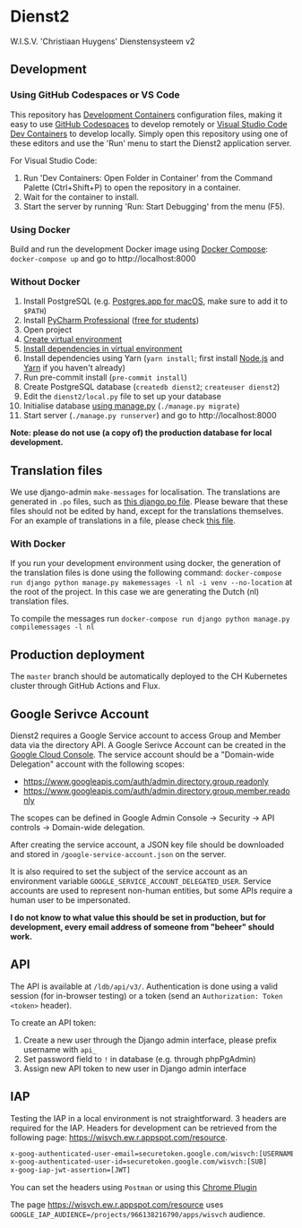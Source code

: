 # Dienst2

W.I.S.V. 'Christiaan Huygens'
Dienstensysteem v2

## Development

### Using GitHub Codespaces or VS Code

This repository has [Development Containers][devcontainers] configuration files, making it easy to use [GitHub Codespaces][codespaces] to develop remotely or [Visual Studio Code Dev Containers][vscode] to develop locally. Simply open this repository using one of these editors and use the 'Run' menu to start the Dienst2 application server.

[devcontainers]: https://containers.dev
[codespaces]:    https://docs.github.com/en/codespaces
[vscode]:        https://code.visualstudio.com/docs/devcontainers/containers


For Visual Studio Code:
1. Run 'Dev Containers: Open Folder in Container' from the Command Palette (Ctrl+Shift+P) to open the repository in a container.
2. Wait for the container to install.
3. Start the server by running 'Run: Start Debugging' from the menu (F5).

### Using Docker

Build and run the development Docker image using [Docker Compose](https://docs.docker.com/compose/install/): `docker-compose up` and go to http://localhost:8000

### Without Docker

1. Install PostgreSQL (e.g. [Postgres.app for macOS](https://postgresapp.com), make sure to add it to `$PATH`)
2. Install [PyCharm Professional](https://www.jetbrains.com/pycharm/) ([free for students](https://www.jetbrains.com/student/))
3. Open project
4. [Create virtual environment](https://www.jetbrains.com/pycharm/help/creating-virtual-environment.html)
5. [Install dependencies in virtual environment](https://www.jetbrains.com/pycharm/help/resolving-unsatisfied-dependencies.html)
6. Install dependencies using Yarn (`yarn install`; first install [Node.js][nodejs] and [Yarn][yarn] if you haven't already)
7. Run pre-commit install (`pre-commit install`)
8. Create PostgreSQL database (`createdb dienst2`; `createuser dienst2`)
9. Edit the `dienst2/local.py` file to set up your database
10. Initialise database [using manage.py](https://www.jetbrains.com/pycharm/help/running-tasks-of-manage-py-utility.html) (`./manage.py migrate`)
11. Start server (`./manage.py runserver`) and go to http://localhost:8000

**Note: please do not use (a copy of) the production database for local development.**

## Translation files

We use django-admin `make-messages` for localisation.
The translations are generated in `.po` files, such as [this django.po file](dienst2/locale/nl/LC_MESSAGES/django.po).
Please beware that these files should not be edited by hand, except for the translations themselves.
For an example of translations in a file, please check [this file](ldb/templates/ldb/person_confirm_delete.html).

### With Docker

If you run your development environment using docker, the generation of the translation files is done using the following command:
`docker-compose run django python manage.py makemessages -l nl -i venv --no-location` at the root of the project.
In this case we are generating the Dutch (nl) translation files.

To compile the messages run `docker-compose run django python manage.py compilemessages -l nl`

## Production deployment

The `master` branch should be automatically deployed to the CH Kubernetes cluster through GitHub Actions and Flux.

## Google Serivce Account
Dienst2 requires a Google Service account to access Group and Member data via the directory API. A Google Serivce Account can be created in the [Google Cloud Console](https://console.cloud.google.com/apis/credentials). The service account should be a "Domain-wide Delegation" account with the following scopes:

- https://www.googleapis.com/auth/admin.directory.group.readonly
- https://www.googleapis.com/auth/admin.directory.group.member.readonly

The scopes can be defined in Google Admin Console -> Security -> API controls -> Domain-wide delegation.

After creating the service account, a JSON key file should be downloaded and stored in `/google-service-account.json` on the server.

It is also required to set the subject of the service account as an environment variable `GOOGLE_SERVICE_ACCOUNT_DELEGATED_USER`. Service accounts are used to represent non-human entities, but some APIs require a human user to be impersonated.

**I do not know to what value this should be set in production, but for development, every email address of someone from "beheer" should work.**

## API

The API is available at `/ldb/api/v3/`. Authentication is done using a valid session (for in-browser testing) or a token (send an `Authorization: Token <token>` header).

To create an API token:

1. Create a new user through the Django admin interface, please prefix username with `api_`
2. Set password field to `!` in database (e.g. through phpPgAdmin)
3. Assign new API token to new user in Django admin interface

[nodejs]: https://nodejs.org/ "Node.js"
[yarn]:   https://yarnpkg.com/lang/en/docs/install "Yarn"


## IAP
Testing the IAP in a local environment is not straightforward. 3 headers are required for the IAP. Headers for development can be retrieved from the following page: https://wisvch.ew.r.appspot.com/resource.

```sh
x-goog-authenticated-user-email=securetoken.google.com/wisvch:[USERNAME]@ch.tudelft.nl
x-goog-authenticated-user-id=securetoken.google.com/wisvch:[SUB]
x-goog-iap-jwt-assertion=[JWT]
```

You can set the headers using `Postman` or using this [Chrome Plugin](https://chrome.google.com/webstore/detail/modheader-modify-http-hea/idgpnmonknjnojddfkpgkljpfnnfcklj)

The page https://wisvch.ew.r.appspot.com/resource uses `GOOGLE_IAP_AUDIENCE=/projects/966138216790/apps/wisvch` audience.

